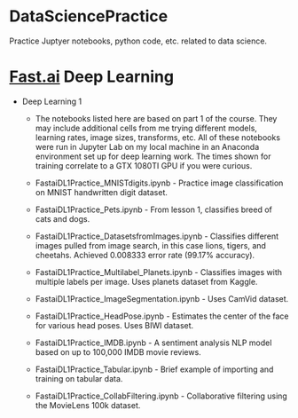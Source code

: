 # DataSciencePractice
Practice Juptyer notebooks, python code, etc. related to data science.

# [Fast.ai](https://www.fast.ai) Deep Learning

- Deep Learning 1
  - The notebooks listed here are based on part 1 of the course. They may include additional cells from me trying different models, learning rates, image sizes, transforms, etc. All of these notebooks were run in Jupyter Lab on my local machine in an Anaconda environment set up for deep learning work. The times shown for training correlate to a GTX 1080TI GPU if you were curious.
  
  - FastaiDL1Practice_MNISTdigits.ipynb - Practice image classification on MNIST handwritten digit dataset.
  - FastaiDL1Practice_Pets.ipynb - From lesson 1, classifies breed of cats and dogs.
  - FastaiDL1Practice_DatasetsfromImages.ipynb - Classifies different images pulled from image search, in this case lions, tigers, and cheetahs. Achieved 0.008333 error rate (99.17% accuracy).
  - FastaiDL1Practice_Multilabel_Planets.ipynb - Classifies images with multiple labels per image. Uses planets dataset from Kaggle.
  - FastaiDL1Practice_ImageSegmentation.ipynb - Uses CamVid dataset.
  - FastaiDL1Practice_HeadPose.ipynb - Estimates the center of the face for various head poses. Uses BIWI dataset.
  - FastaiDL1Practice_IMDB.ipynb - A sentiment analysis NLP model based on up to 100,000 IMDB movie reviews.
  - FastaiDL1Practice_Tabular.ipynb - Brief example of importing and training on tabular data.
  - FastaiDL1Practice_CollabFiltering.ipynb - Collaborative filtering using the MovieLens 100k dataset.
